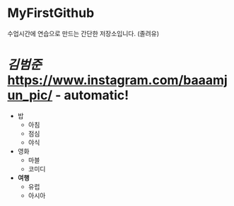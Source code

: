 # MyFirstGithub
수업시간에 연습으로 만드는 간단한 저장소입니다. (졸려유)

# *김범준* https://www.instagram.com/baaamjun_pic/ - automatic!
 * 밥
   * 아침
   * 점심
   * 야식
 * 영화
   * 마블
   * 코미디
 * **여행**
   * 유럽
   * 아시아
 
 
 
